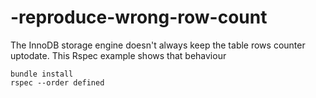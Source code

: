 # -reproduce-wrong-row-count
The InnoDB storage engine doesn't always keep the table rows counter uptodate. This Rspec example shows that behaviour

```
bundle install
rspec --order defined
```
